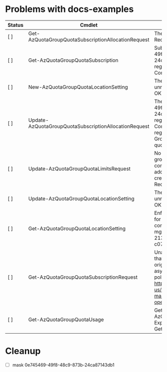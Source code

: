 


# Problems with docs-examples

| Status | Cmdlet | Error |
|--------|--------|-------|
| [ ] | Get-AzQuotaGroupQuotaSubscriptionAllocationRequest | The server responded with a Request Error, Status: NotFound |
| [ ] | Get-AzQuotaGroupQuotaSubscription | SubscriptionId : 0e745469-49f8-48c9-873b-24ca87143db1 is not registered with GroupQuota: ComputeGroupQuota01 |
| [ ] | New-AzQuotaGroupQuotaLocationSetting | The server responded with an unrecognized response, Status: OK |
| [ ] | Update-AzQuotaGroupQuotaSubscriptionAllocationRequest | The subscription : 0e745469-49f8-48c9-873b-24ca87143db1 is not registered with GroupQuotaId: ComputeGroupQuota01. Please register the subscription with GroupQuota, then allocate quota to subscription. |
| [ ] | Update-AzQuotaGroupQuotaLimitsRequest | No subscriptions found for group quota: computegroupquota01. Please add a subscription before creating a Group Quota Limit Request |
| [ ] | Update-AzQuotaGroupQuotaLocationSetting | The server responded with an unrecognized response, Status: OK |
| [ ] | Get-AzQuotaGroupQuotaLocationSetting | EnforcementStatus is not found for GroupId: computegroupquota01, MgId: mg-demo, TenantId: 213e87ed-8e08-4eb4-a63c-c073058f7b00 |
| [ ] | Get-AzQuotaGroupQuotaSubscriptionRequest | Unable to verify that the user that sent this request is the original caller of the asynchronous operation being polled. Please refer to https://learn.microsoft.com/en-us/azure/azure-resource-manager/management/async-operations for more information. |
| [ ] | Get-AzQuotaGroupQuotaUsage | Get-AzQuotaGroupQuotaUsage_List: Expected '{' or '['. Was String: Get. |

# Cleanup

- [ ] mask 0e745469-49f8-48c9-873b-24ca87143db1
